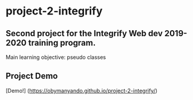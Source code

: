 # project-2-integrify
## Second project for the Integrify Web dev 2019-2020 training program.
Main learning objective: pseudo classes

## Project Demo
[Demo!] (https://obymanyando.github.io/project-2-integrify/)
